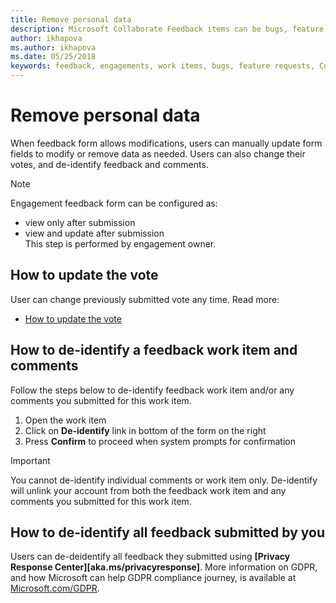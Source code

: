 ```yaml
---
title: Remove personal data
description: Microsoft Collaborate Feedback items can be bugs, feature requests or any task associated with an engagement. Feedback forms can be customized based on each engagement. 
author: ikhapova
ms.author: ikhapova
ms.date: 05/25/2018
keywords: feedback, engagements, work items, bugs, feature requests, Collaborate permissions, Microsoft Connect, SysDev Bug, Dev Center bugs 
---
```


# Remove personal data

When feedback form allows modifications, users can manually update form fields to modify or remove data as needed.
Users can also change their votes, and de-identify feedback and comments.

> [!NOTE]
> Engagement feedback form can be configured as:
> * view only after submission
> * view and update after submission <br>
> This step is performed by engagement owner.

## How to update the vote

User can change previously submitted vote any time.
Read more:
* [How to update the vote](feedback-items-view#how-to-update-the-vote.md)

## How to de-identify a feedback work item and comments

Follow the steps below to de-identify feedback work item and/or any comments you submitted for this work item.

1. Open the work item
2. Click on **De-identify** link in bottom of the form on the right
3. Press **Confirm** to proceed when system prompts for confirmation

> [!IMPORTANT]
> You cannot de-identify individual comments or work item only. De-identify will unlink your account from both the feedback work item and any comments you submitted for this work item.

## How to de-identify all feedback submitted by you

Users can de-deidentify all feedback they submitted using **[Privacy Response Center][aka.ms/privacyresponse]**.
More information on GDPR, and how Microsoft can help GDPR compliance journey, is available at [Microsoft.com/GDPR](Microsoft.com/GDPR).

